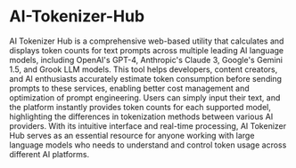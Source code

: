 # AI-Tokenizer-Hub
AI Tokenizer Hub is a comprehensive web-based utility that calculates and displays token counts for text prompts across multiple leading AI language models, including OpenAI's GPT-4, Anthropic's Claude 3, Google's Gemini 1.5, and Grook LLM models. This tool helps developers, content creators, and AI enthusiasts accurately estimate token consumption before sending prompts to these services, enabling better cost management and optimization of prompt engineering. Users can simply input their text, and the platform instantly provides token counts for each supported model, highlighting the differences in tokenization methods between various AI providers. With its intuitive interface and real-time processing, AI Tokenizer Hub serves as an essential resource for anyone working with large language models who needs to understand and control token usage across different AI platforms.
